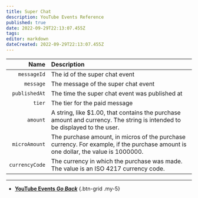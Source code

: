 ```yaml
---
title: Super Chat
description: YouTube Events Reference
published: true
date: 2022-09-29T22:13:07.455Z
tags: 
editor: markdown
dateCreated: 2022-09-29T22:13:07.455Z
---
```


Name | Description
----:|:------------
`messageId` | The id of the super chat event
`message` | The message of the super chat event
`publishedAt` | The time the super chat event was published at
`tier` | The tier for the paid message
`amount` | A string, like $1.00, that contains the purchase amount and currency. The string is intended to be displayed to the user.
`microAmount` | The purchase amount, in micros of the purchase currency. For example, if the purchase amount is one dollar, the value is 1000000.
`currencyCode` | The currency in which the purchase was made. The value is an ISO 4217 currency code.

---

- [<i class="mdi mdi-chevron-left"></i>**YouTube Events *Go Back***](/en/Platforms/YouTube/Events)
{.btn-grid .my-5}